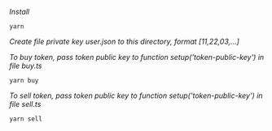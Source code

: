 *Install*
```
yarn
```

*Create file private key user.json to this directory, format [11,22,03,...]*


*To buy token, pass token public key to function setup('token-public-key') in file buy.ts*
```
yarn buy
```

*To sell token, pass token public key to function setup('token-public-key') in file sell.ts*
```
yarn sell
```
